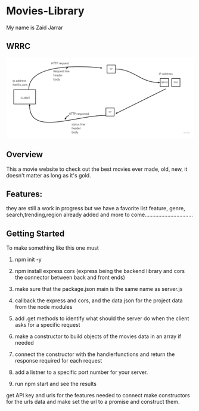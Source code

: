 # Movies-Library
 My name is Zaid Jarrar

## WRRC
![WRRC](./pic/WRRC.jpg)

## Overview
This a movie website to check out the best movies ever made, old, new, it doesn't matter as long as it's gold.

## Features:
they are still a work in progress but we have a favorite list feature, genre, search,trending,region already added and more to come................................
## Getting Started
To make something like this one must


1) npm init -y 

2) npm install express cors (express being the backend library and cors the connector between back and front ends)

3) make sure that the package.json main is the same name as server.js 

4) callback the express and cors, and the data.json for the project data from the node modules

5) add .get methods to identify what should the server do when the client asks for a specific request

6) make a constructor to build objects of the movies data in an array if needed

7) connect the constructor with the handlerfunctions and return the response required for each request

8) add a listner to a specific port number for your server.

9) run npm start and see the results


get API key and urls for the features needed to connect
make constructors for the urls data and make set the url to a promise and construct them.


